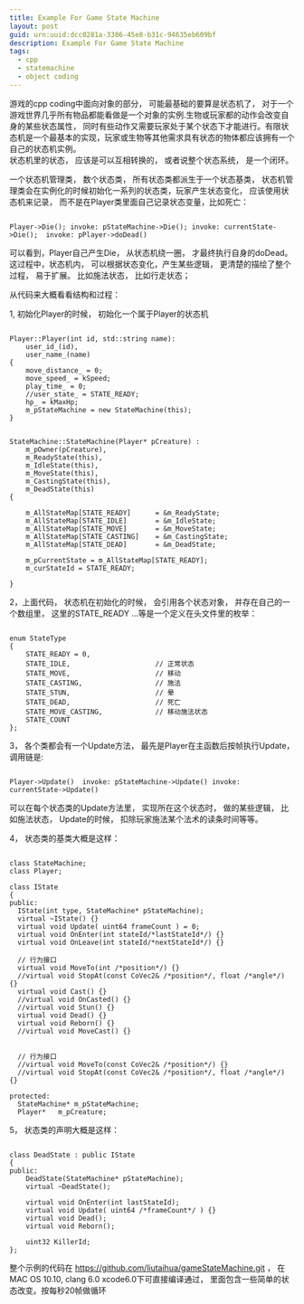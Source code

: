 ```yaml
---
title: Example For Game State Machine
layout: post
guid: urn:uuid:dcc0281a-3386-45e8-b31c-94635eb609bf
description: Example For Game State Machine
tags:
  - cpp
  - statemachine
  - object coding
---
```


游戏的cpp coding中面向对象的部分， 可能最基础的要算是状态机了， 对于一个游戏世界几乎所有物品都能看做是一个对象的实例.生物或玩家都的动作会改变自身的某些状态属性， 同时有些动作又需要玩家处于某个状态下才能进行。有限状态机是一个最基本的实现，玩家或生物等其他需求具有状态的物体都应该拥有一个自己的状态机实例。  
状态机里的状态， 应该是可以互相转换的， 或者说整个状态系统， 是一个闭环。   

一个状态机管理类， 数个状态类， 所有状态类都派生于一个状态基类， 状态机管理类会在实例化的时候初始化一系列的状态类，玩家产生状态变化， 应该使用状态机来记录， 而不是在Player类里面自己记录状态变量，比如死亡：
<pre><code>
Player->Die(); invoke: pStateMachine->Die(); invoke: currentState->Die();  invoke: pPlayer->doDead()
</code></pre>
可以看到，Player自己产生Die， 从状态机绕一圈， 才最终执行自身的doDead。 这过程中，状态机内， 可以根据状态变化，产生某些逻辑， 更清楚的描绘了整个过程， 易于扩展。 比如施法状态， 比如行走状态；  

从代码来大概看看结构和过程：

1, 初始化Player的时候， 初始化一个属于Player的状态机
<pre><code>
Player::Player(int id, std::string name):
    user_id_(id),
    user_name_(name)
{
    move_distance_ = 0;
    move_speed_ = kSpeed;
    play_time_ = 0;
    //user_state_ = STATE_READY;
    hp_ = kMaxHp;
    m_pStateMachine = new StateMachine(this);
}
</code></pre>


<pre><code>
StateMachine::StateMachine(Player* pCreature) :
    m_pOwner(pCreature),
    m_ReadyState(this),
    m_IdleState(this),
    m_MoveState(this),
    m_CastingState(this),
    m_DeadState(this)
{

    m_AllStateMap[STATE_READY]		= &m_ReadyState;
    m_AllStateMap[STATE_IDLE]		= &m_IdleState;
    m_AllStateMap[STATE_MOVE]		= &m_MoveState;
    m_AllStateMap[STATE_CASTING]	= &m_CastingState;
    m_AllStateMap[STATE_DEAD]		= &m_DeadState;

	m_pCurrentState = m_AllStateMap[STATE_READY];
    m_curStateId = STATE_READY;

}
</code></pre>
2，上面代码， 状态机在初始化的时候， 会引用各个状态对象， 并存在自己的一个数组里， 这里的STATE_READY ...等是一个定义在头文件里的枚举：
<pre><code>
enum StateType
{
    STATE_READY = 0,
    STATE_IDLE,						// 正常状态
    STATE_MOVE,						// 移动
    STATE_CASTING,					// 施法
    STATE_STUN,						// 晕
    STATE_DEAD,						// 死亡
    STATE_MOVE_CASTING,             // 移动施法状态
    STATE_COUNT
};
</code></pre>


3， 各个类都会有一个Update方法， 最先是Player在主函数后按帧执行Update， 调用链是:
<pre><code>
Player->Update()  invoke: pStateMachine->Update() invoke: currentState->Update()
</code></pre>
可以在每个状态类的Update方法里， 实现所在这个状态时， 做的某些逻辑， 比如施法状态， Update的时候， 扣除玩家施法某个法术的读条时间等等。

4， 状态类的基类大概是这样：
<pre><code>
class StateMachine;
class Player;

class IState
{
public:
  IState(int type, StateMachine* pStateMachine);
  virtual ~IState() {}
  virtual void Update( uint64 frameCount ) = 0;
  virtual void OnEnter(int stateId/*lastStateId*/) {}
  virtual void OnLeave(int stateId/*nextStateId*/) {}

  // 行为接口
  virtual void MoveTo(int /*position*/) {}
  //virtual void StopAt(const CoVec2& /*position*/, float /*angle*/) {}
  virtual void Cast() {}
  //virtual void OnCasted() {}
  //virtual void Stun() {}
  virtual void Dead() {}
  virtual void Reborn() {}
  //virtual void MoveCast() {}


  // 行为接口
  //virtual void MoveTo(const CoVec2& /*position*/) {}
  //virtual void StopAt(const CoVec2& /*position*/, float /*angle*/) {}

protected:
  StateMachine* m_pStateMachine;
  Player*   m_pCreature;
</code></pre>


5， 状态类的声明大概是这样：
<pre><code>
class DeadState : public IState
{
public:
    DeadState(StateMachine* pStateMachine);
    virtual ~DeadState();

    virtual void OnEnter(int lastStateId);
    virtual void Update( uint64 /*frameCount*/ ) {}
    virtual void Dead();
    virtual void Reborn();

    uint32 KillerId;
};
</code></pre>
整个示例的代码在  https://github.com/liutaihua/gameStateMachine.git ， 在MAC OS 10.10, clang 6.0 xcode6.0下可直接编译通过， 里面包含一些简单的状态改变。按每秒20帧做循环
